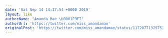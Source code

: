 ```yaml
---
date: 'Sat Sep 14 14:17:54 +0000 2019'
layout: like
authorName: "Amanda Mae \U0001F9F7"
authorUrl: 'https://twitter.com/miss_amandamae'
originalPost: 'https://twitter.com/miss_amandamae/status/1172877132575342592'
---
```

